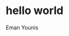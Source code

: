 
<!DOCTYPE html>
<html lang="en">
<head>
<title>my first hello world web page</title>
<meta charset="ut-8">
</head>
<body>

<h1>hello world</h1>
<p>Eman Younis</p>

</body>
</html>
